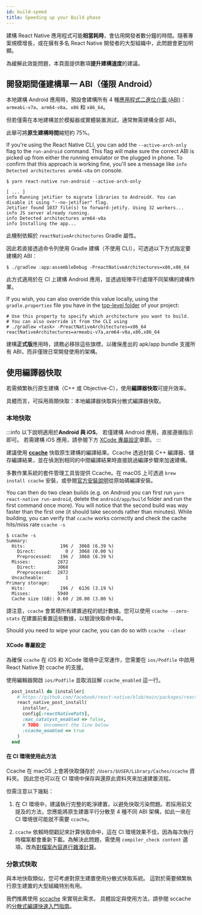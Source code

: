 ```yaml
---
id: build-speed
title: Speeding up your Build phase
---
```


建構 React Native 應用程式可能**相當耗時**，會佔用開發者數分鐘的時間。隨著專案規模增長，或在擁有多名 React Native 開發者的大型組織中，此問題會更加明顯。

為緩解此效能問題，本頁面提供數項**提升建構速度**的建議。

## 開發期間僅建構單一 ABI（僅限 Android）

本地建構 Android 應用時，預設會建構所有 4 種[應用程式二進位介面 (ABI)](https://developer.android.com/ndk/guides/abis)：`armeabi-v7a`、`arm64-v8a`、`x86` 和 `x86_64`。

但若僅需在本地建構並於模擬器或實體裝置測試，通常無需建構全部 ABI。

此舉可將**原生建構時間**縮短約 75%。

If you're using the React Native CLI, you can add the `--active-arch-only` flag to the `run-android` command. This flag will make sure the correct ABI is picked up from either the running emulator or the plugged in phone. To confirm that this approach is working fine, you'll see a message like `info Detected architectures arm64-v8a` on console.

```
$ yarn react-native run-android --active-arch-only

[ ... ]
info Running jetifier to migrate libraries to AndroidX. You can disable it using "--no-jetifier" flag.
Jetifier found 1037 file(s) to forward-jetify. Using 32 workers...
info JS server already running.
info Detected architectures arm64-v8a
info Installing the app...
```

此機制依賴於 `reactNativeArchitectures` Gradle 屬性。

因此若直接透過命令列使用 Gradle 建構（不使用 CLI），可透過以下方式指定要建構的 ABI：

```
$ ./gradlew :app:assembleDebug -PreactNativeArchitectures=x86,x86_64
```

此方式適用於在 CI 上建構 Android 應用，並透過矩陣平行處理不同架構的建構作業。

If you wish, you can also override this value locally, using the `gradle.properties` file you have in the [top-level folder](https://github.com/facebook/react-native/blob/19cf70266eb8ca151aa0cc46ac4c09cb987b2ceb/template/android/gradle.properties#L30-L33) of your project:

```
# Use this property to specify which architecture you want to build.
# You can also override it from the CLI using
# ./gradlew <task> -PreactNativeArchitectures=x86_64
reactNativeArchitectures=armeabi-v7a,arm64-v8a,x86,x86_64
```

建構**正式版**應用時，請務必移除這些旗標，以確保產出的 apk/app bundle 支援所有 ABI，而非僅限日常開發使用的架構。

## 使用編譯器快取

若需頻繁執行原生建構（C++ 或 Objective-C），使用**編譯器快取**可提升效率。

具體而言，可採用兩類快取：本地編譯器快取與分散式編譯器快取。

### 本地快取

:::info
以下說明適用於**Android 與 iOS**。
若僅建構 Android 應用，直接遵循指示即可。
若需建構 iOS 應用，請參閱下方 [XCode 專屬設定](#xcode-specific-setup)章節。
:::

建議使用 [**ccache**](https://ccache.dev/) 快取原生建構的編譯結果。Ccache 透過封裝 C++ 編譯器、儲存編譯結果，並在偵測到相同的中間編譯結果時直接跳過編譯步驟來加速建構。

多數作業系統的套件管理工具皆提供 Ccache。在 macOS 上可透過 `brew install ccache` 安裝，或參閱[官方安裝說明](https://github.com/ccache/ccache/blob/master/doc/INSTALL.md)從原始碼編譯安裝。

You can then do two clean builds (e.g. on Android you can first run `yarn react-native run-android`, delete the `android/app/build` folder and run the first command once more). You will notice that the second build was way faster than the first one (it should take seconds rather than minutes).
While building, you can verify that `ccache` works correctly and check the cache hits/miss rate `ccache -s`

```
$ ccache -s
Summary:
  Hits:             196 /  3068 (6.39 %)
    Direct:           0 /  3068 (0.00 %)
    Preprocessed:   196 /  3068 (6.39 %)
  Misses:          2872
    Direct:        3068
    Preprocessed:  2872
  Uncacheable:        1
Primary storage:
  Hits:             196 /  6136 (3.19 %)
  Misses:          5940
  Cache size (GB): 0.60 / 20.00 (3.00 %)
```

請注意，`ccache` 會累積所有建置過程的統計數據。您可以使用 `ccache --zero-stats` 在建置前重置這些數據，以驗證快取命中率。

Should you need to wipe your cache, you can do so with `ccache --clear`

#### XCode 專屬設定

為確保 `ccache` 在 iOS 和 XCode 環境中正常運作，您需要在 `ios/Podfile` 中啟用 React Native 對 ccache 的支援。

使用編輯器開啟 `ios/Podfile` 並取消註解 `ccache_enabled` 這一行。

```ruby
  post_install do |installer|
    # https://github.com/facebook/react-native/blob/main/packages/react-native/scripts/react_native_pods.rb#L197-L202
    react_native_post_install(
      installer,
      config[:reactNativePath],
      :mac_catalyst_enabled => false,
      # TODO: Uncomment the line below
      :ccache_enabled => true
    )
  end
```

#### 在 CI 環境使用此方法

Ccache 在 macOS 上會將快取儲存於 `/Users/$USER/Library/Caches/ccache` 資料夾。
因此您也可以在 CI 環境中保存與還原此資料夾來加速建置流程。

但需注意以下幾點：

1. 在 CI 環境中，建議執行完整的乾淨建置，以避免快取污染問題。若採用前文提及的方法，您應能將原生建置平行分散至 4 種不同 ABI 架構，如此一來在 CI 環境很可能就不需要 `ccache`。

2. `ccache` 依賴時間戳記來計算快取命中，這在 CI 環境效果不佳，因為每次執行時檔案都會重新下載。為解決此問題，需使用 `compiler_check content` 選項，改為[對檔案內容進行雜湊計算](https://ccache.dev/manual/4.3.html)。

### 分散式快取

與本地快取類似，您可考慮對原生建置使用分散式快取系統。
這對於需要頻繁執行原生建置的大型組織特別有用。

我們推薦使用 [sccache](https://github.com/mozilla/sccache) 來實現此需求。
具體設定與使用方法，請參閱 sccache 的[分散式編譯快速入門指南](https://github.com/mozilla/sccache/blob/main/docs/DistributedQuickstart.md)。